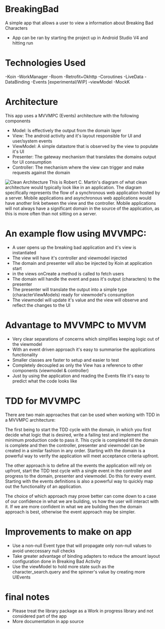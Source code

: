 # BreakingBad

A simple app that allows a user to view a information about Breaking Bad Characters

  - App can be ran by starting the project up in Android Studio V4 and hitting run

# Technologies Used
  -Koin
  -WorkManager
  -Room
  -Retrofit+Okhttp
  -Coroutines
  -LiveData
  -DataBinding
  -Events [experimental/WIP]
  -viewModel
  -MockK

# Architecture

This app uses a MVVMPC (Events) architecture with the following components

  - Model: Is effectively the output from the domain layer
  - View: The android activity and it's layout responsible for UI and user/system events
  - ViewModel: A simple datastore that is observed by the view to populate it's UI
  - Presenter: The gateway mechanism that translates the domains output for UI consumption
  - Controller: The mechanism where the view can trigger and make requests against the domain

![Clean Architecture](https://jeremiahflaga.github.io/images/2017/CleanArchitectureDesignByUncleBobMartin.png)
This is Robert C. Martin's diagram of what clean architecture would typically look like in an application.
The diagram specifically represents the flow of a synchronous web application hosted by a server.
Mobile applications and asynchronous web applications would have another link between the view and the controller.
Mobile applications will not always have a significant domain in the source of the application, as this is more often than not sitting on a server.

# An example flow using MVVMPC:

  - A user opens up the breaking bad application and it's view is instantiated
  - The view will have it's controller and viewmodel injected
  - The domain and presenter will also be injected by Koin at application start
  - in the views onCreate a method is called to fetch users
  - The domain will handle the event and pass it's output (characters) to the presenter
  - The presenter will translate the output into a simple type (characterViewModels) ready for viewmodel's consumption
  - The viewmodel will update it's value and the view will observe and reflect the changes to the UI

# Advantage to MVVMPC to MVVM

  - Very clear separations of concerns which simplifies keeping logic out of the viewmodel
  - With an event driven approach it's easy to summarise the applications functionality
  - Smaller classes are faster to setup and easier to test
  - Completely decoupled as only the View has a reference to other components (viewmodel & controller)
  - Just by using the application and reading the Events file it's easy to predict what the code looks like

# TDD for MVVMPC

There are two main approaches that can be used when working with TDD in a MVVMPC architecture:

The first being to start the TDD cycle with the domain, in which you first decide what logic that is desired,
write a failing test and implement the minimum production code to pass it. This cycle is completed till the domain
is complete and then the controller, presenter and viewmodel can be created in a similar fashion in any order.
Starting with the domain is a powerful way to verify the application will meet acceptance criteria upfront.

The other approach is to define all the events the application will rely on upfront, start the TDD test cycle
with a single event in the controller and progress to the domain, presenter and viewmodel. Do this for every event.
Starting with the events definitions is also a powerful way to quickly map out the functionality of an application.

The choice of which approach may prove better can come down to a case of our confidence in what we are building,
vs how the user will interact with it. If we are more confident in what we are building then the domain approach is best,
otherwise the event approach may be simpler.

# Improvements to make on app

  - Use a non-null Event type that will propagate only non-null values to avoid uneccessary null checks
  - Take greater advantage of binding adapters to reduce the amount layout configuration done in Breaking Bad Activity
  - Use the viewModel to hold more state such as the character_search.query and the spinner's value by creating more UIEvents

# final notes

  - Please treat the library package as a Work in progress library and not considered part of the app
  - More documentation in app source
